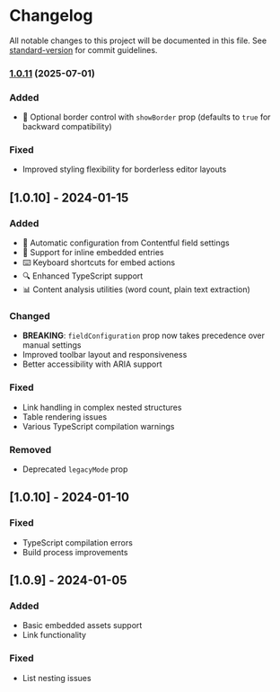 # Changelog

All notable changes to this project will be documented in this file. See [standard-version](https://github.com/conventional-changelog/standard-version) for commit guidelines.

### [1.0.11](https://github.com/CrashBytes/contentful-richtext-editor/compare/v1.0.10...v1.0.11) (2025-07-01)

### Added
- 🎨 Optional border control with `showBorder` prop (defaults to `true` for backward compatibility)

### Fixed
- Improved styling flexibility for borderless editor layouts


## [1.0.10] - 2024-01-15

### Added
- 🔄 Automatic configuration from Contentful field settings
- 📎 Support for inline embedded entries
- ⌨️ Keyboard shortcuts for embed actions
- 🔍 Enhanced TypeScript support
- 📊 Content analysis utilities (word count, plain text extraction)

### Changed
- **BREAKING**: `fieldConfiguration` prop now takes precedence over manual settings
- Improved toolbar layout and responsiveness
- Better accessibility with ARIA support

### Fixed
- Link handling in complex nested structures
- Table rendering issues
- Various TypeScript compilation warnings

### Removed
- Deprecated `legacyMode` prop

## [1.0.10] - 2024-01-10

### Fixed
- TypeScript compilation errors
- Build process improvements

## [1.0.9] - 2024-01-05

### Added
- Basic embedded assets support
- Link functionality

### Fixed
- List nesting issues
